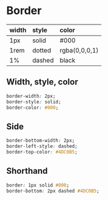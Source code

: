 # Border


| width     | style     | color         |
|:----------|:----------|:--------------|
| 1px       | solid     | #000          |
| 1rem      | dotted    | rgba(0,0,0,1) |
| 1%        | dashed    | black         |


## Width, style, color

```css
border-width: 2px;
border-style: solid;
border-color: #000;
```

## Side

```css
border-bottom-width: 2px;
border-left-style: dashed;
border-top-color: #4DC0B5;
```

## Shorthand

```css
border: 1px solid #000;
border-bottom: 2px dashed #4DC0B5;
```